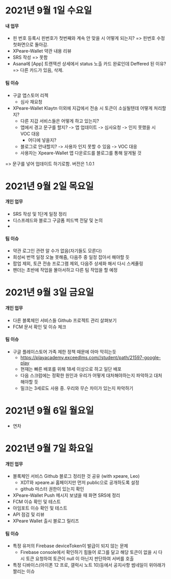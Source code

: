 
# 2021년 9월 1일 수요일 

#### 내 업무
- 핀 번호 등록시 핀번호가 첫번째와 계속 안 맞을 시 어떻게 되는지? => 핀번호 수정 첫화면으로 돌아감. 
- XPeare-Wallet 약관 내용 리뷰
- SRS 작성 => 못함
- Asana에 [App] 트랜잭션 상세에서 status 노출 카드 완료인데 Deffered 된
  이유? => 다른 카드가 있음, 삭제.
  
#### 팀 이슈 

- 구글 앱스토어 리젝 
    - 심사 재요청      
- XPeare-Wallet Klaytn 이외에 지갑에서 전송 시 토큰이 소실될텐데 어떻게 처리할지?
    - 다른 지갑 서비스들은 어떻게 하고 있는지?
    - 앱에서 경고 문구를 할지? -> 앱 업데이트 -> 심사요청 -> 인지 못했을 시 VOC 대응
        - 어디에 넣을지? 
    - 블로그로 안내할지? -> 사용자 인지 못할 수 있음 -> VOC 대응
    - 사용자는 Xpeare-Wallet 앱 다운로드를 블로그를 통해 알게될 것
  
=> 문구를 넣어 업데이트 하기로함. 버전은 1.0.1 


# 2021년 9월 2일 목요일 

#### 개인 업무 

- SRS 작성 및 1단계 일정 정리  
- 디스프레드와 블로그 구글폼 피드백 전달 및 논의 
- 

#### 팀 이슈

- 약관 로그인 관련 알 수가 없음(자기들도 모른다)
- 희성씨 번역 일정 오늘 못해줌, 다음주 중 일정 잡아서 해야할 듯
- 팝업 제외, 토큰 전송 프로그램 제외, 다음주 상세화 해서 다시 스케쥴링 
- 팬더는 초반에 작업을 몰아서하고 다른 팀 작업을 할 예정 

# 2021년 9월 3일 금요일 

#### 개인 업무 

- 다른 블록체인 서비스들 Github 프로젝트 관리 살펴보기 
- FCM 문서 확인 및 이슈 체크 

#### 팀 이슈

- 구글 플레이스토어 가족 제한 정책 때문에 아마 막히는듯 
  - https://playacademy.exceedlms.com//student/path/21597-google-play 
  - 현재는 빠른 배포를 위해 18세 이상으로 하고 일단 배포 
  - 다음 스크럼에는 정확한 원인과 우리가 어떻게 대처해야하는지 파악하고 대처해야할 듯 
  - 밀크는 3세로도 사용 중. 우리와 무슨 차이가 있는지 파악하기

# 2021년 9월 6일 월요일

- 연차

# 2021년 9월 7일 화요일 

#### 개인 업무 

- 블록체인 서비스 Github 블로그 정리한 것 공유 (with xpeare, Leo)
    - XDT와 xpeare.ai 홈페이지만 먼저 public으로 공개하도록 설정 
    - github 마스터 권한이 있는지 확인 
- XPeare-Wallet Push 메시지 보냈을 때 화면 SRS에 정리
- FCM 이슈 확인 및 테스트
- 아임포트 이슈 확인 및 테스트
- API 점검 및 리뷰
- XPeare Wallet 출시 블로그 릴리즈 

#### 팀 이슈 

- 특정 유저의 Firebase deviceToken이 발급이 되지 않는 문제 
  - Firebase console에서 확인하기 힘들어 로그를 달고 해당 토큰이 없을 시 다시 토큰 요청하여 토큰이 null 이 아닌지 판단하여 서버를 호출 
- 특정 디바이스(아이폰 12 프로, 갤럭시 노트 10)등에서 공지사항 썸네일이 위아래가 짤리는 이슈 
